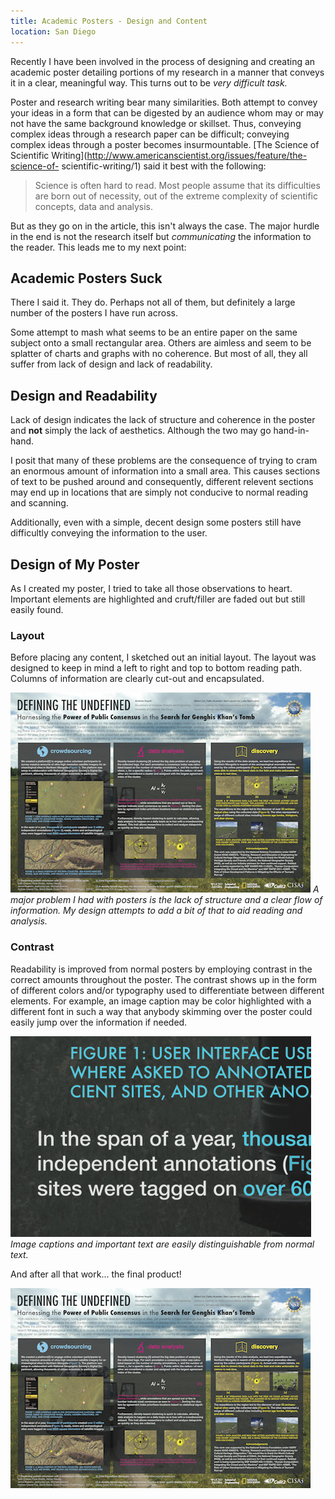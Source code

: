 ```yaml
---
title: Academic Posters - Design and Content
location: San Diego
---
```


Recently I have been involved in the process of designing and creating an
academic poster detailing portions of my research in a manner that conveys it
in a clear, meaningful way. This turns out to be *very difficult task.*

Poster and research writing bear many similarities. Both attempt to convey your
ideas in a form that can be digested by an audience whom may or may not have
the same background knowledge or skillset. Thus, conveying complex ideas
through a research paper can be difficult; conveying complex ideas through a
poster becomes insurmountable. [The Science of Scientific
Writing](http://www.americanscientist.org/issues/feature/the-science-of-
scientific-writing/1) said it best with the following:

> Science is often hard to read. Most people assume that its difficulties are
> born out of necessity, out of the extreme complexity of scientific concepts,
> data and analysis.

But as they go on in the article, this isn't always the case. The major hurdle
in the end is not the research itself but *communicating* the information to
the reader. This leads me to my next point:

Academic Posters Suck
---------------------
There I said it. They do. Perhaps not all of them, but definitely a large
number of the posters I have run across.

Some attempt to mash what seems to be an entire paper on the same subject onto
a small rectangular area. Others are aimless and seem to be splatter of charts
and graphs with no coherence. But most of all, they all suffer from lack of
design and lack of readability.

Design and Readability
-----------------------
Lack of design indicates the lack of structure and coherence in the poster and
**not** simply the lack of aesthetics. Although the two may go hand-in-hand.

I posit that many of these problems are the consequence of trying to cram an
enormous amount of information into a small area. This causes sections of text
to be pushed around and consequently, different relevent sections may end up in
locations that are simply not conducive to normal reading and scanning.

Additionally, even with a simple, decent design some posters still have
difficultly conveying the information to the user.

Design of My Poster
--------------------
As I created my poster, I tried to take all those observations to heart.
Important elements are highlighted and cruft/filler are faded out but still
easily found.

### Layout
Before placing any content, I sketched out an initial layout. The layout was
designed to keep in mind a left to right and top to bottom reading path.
Columns of information are clearly cut-out and encapsulated.

![](/static/img/2012/research/igert-poster-thumbnail.png)
*A major problem I had with posters is the lack of structure and a clear
flow of information. My design attempts to add a bit of that to aid reading
and analysis.*


### Contrast
Readability is improved from normal posters by employing contrast in the
correct amounts throughout the poster. The contrast shows up in the form of
different colors and/or typography used to differentiate between different
elements. For example, an image caption may be color highlighted with a
different font in such a way that anybody skimming over the poster could easily
jump over the information if needed.

![](/static/img/2012/research/contrast-example.png)
*Image captions and important text are easily distinguishable from normal text.*


And after all that work... the final product!

![](/static/img/2012/research/igert-poster-thumbnail.png)
